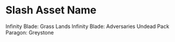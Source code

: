 # Slash Asset Name

Infinity Blade: Grass Lands
Infinity Blade: Adversaries
Undead Pack
Paragon: Greystone